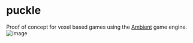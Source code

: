 # puckle
Proof of concept for voxel based games using the [Ambient](https://github.com/AmbientRun/Ambient) game engine.
![image](https://user-images.githubusercontent.com/67305498/224458700-683810cf-a9fd-4eec-847d-80d86ea6a1d4.png)
